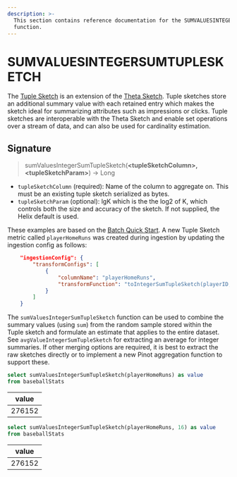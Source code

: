 ```yaml
---
description: >-
  This section contains reference documentation for the SUMVALUESINTEGERSUMTUPLESKETCH
  function.
---
```


# SUMVALUESINTEGERSUMTUPLESKETCH

The [Tuple Sketch](https://datasketches.apache.org/docs/Tuple/TupleOverview.html) is an extension of the [Theta Sketch](https://datasketches.apache.org/docs/Theta/ThetaSketchFramework.html).  Tuple sketches store an additional summary value with each retained entry which makes the sketch ideal for summarizing attributes such as impressions or clicks.  Tuple sketches are interoperable with the Theta Sketch and enable set operations over a stream of data, and can also be used for cardinality estimation.

## Signature

> sumValuesIntegerSumTupleSketch(**\<tupleSketchColumn>, \<tupleSketchParam>**) -> Long

* `tupleSketchColumn` (required): Name of the column to aggregate on.  This must be an existing tuple sketch serialized as bytes.
* `tupleSketchParam` (optional): lgK which is the the log2 of K, which controls both the size and accuracy of the sketch.  If not supplied, the Helix default is used.

These examples are based on the [Batch Quick Start](../../basics/getting-started/quick-start.md#batch).  A new Tuple Sketch metric called `playerHomeRuns` was created during ingestion by updating the ingestion config as follows:

```json
	"ingestionConfig": {
		"transformConfigs": [
			{
				"columnName": "playerHomeRuns",
				"transformFunction": "toIntegerSumTupleSketch(playerID, homeRuns)"
			}
		]
	}
```

The `sumValuesIntegerSumTupleSketch` function can be used to combine the summary values (using `sum`) from the random sample stored within the Tuple sketch and formulate an estimate that applies to the entire dataset.  See `avgValueIntegerSumTupleSketch` for extracting an average for integer summaries.  If other merging options are required, it is best to extract the raw sketches directly or to implement a new Pinot aggregation function to support these.

```sql
select sumValuesIntegerSumTupleSketch(playerHomeRuns) as value
from baseballStats 
```

| value  |
| ------ |
| 276152 |

```sql
select sumValuesIntegerSumTupleSketch(playerHomeRuns, 16) as value
from baseballStats 
```

| value  |
| ------ |
| 276152 |
